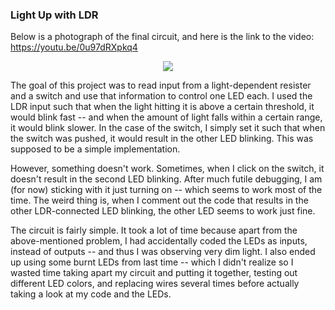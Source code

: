 ### Light Up with LDR

Below is a photograph of the final circuit, and here is the link to the video: https://youtu.be/0u97dRXpkq4

<div style="text-align:center"><img src="lightUpWithLDR"/></div>
  
The goal of this project was to read input from a light-dependent resister and a switch and use that information to control one LED each. I used the LDR input such that when the light hitting it is above a certain threshold, it would blink fast -- and when the amount of light falls within a certain range, it would blink slower. In the case of the switch, I simply set it such that when the switch was pushed, it would result in the other LED blinking. This was supposed to be a simple implementation. 

However, something doesn't work. Sometimes, when I click on the switch, it doesn't result in the second LED blinking. After much futile debugging, I am  (for now) sticking with it just turning on -- which seems to work most of the time. The weird thing is, when I comment out the code that results in the other LDR-connected LED blinking, the other LED seems to work just fine. 

The circuit is fairly simple. It took a lot of time because apart from the above-mentioned problem, I had accidentally coded the LEDs as inputs, instead of outputs -- and thus I was observing very dim light. I also ended up using some burnt LEDs from last time -- which I didn't realize so I wasted time taking apart my circuit and putting it together, testing out different LED colors, and replacing wires several times before actually taking a look at my code and the LEDs.



